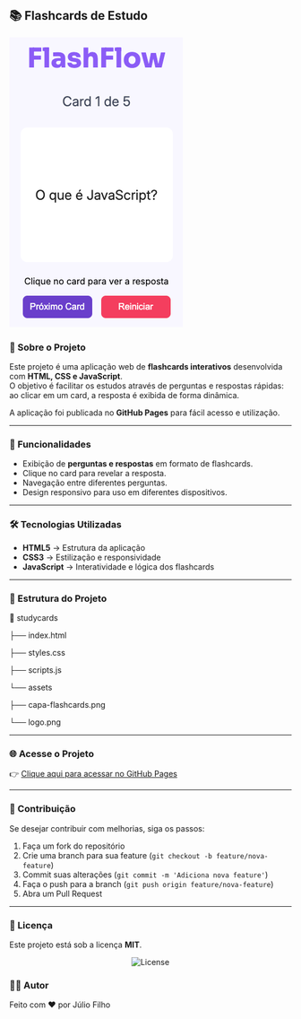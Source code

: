 ## 📚 Flashcards de Estudo  

![Capa do Projeto](./assets/capa-flashcards.png)  

### 📖 Sobre o Projeto  
Este projeto é uma aplicação web de **flashcards interativos** desenvolvida com **HTML, CSS e JavaScript**.  
O objetivo é facilitar os estudos através de perguntas e respostas rápidas: ao clicar em um card, a resposta é exibida de forma dinâmica.  

A aplicação foi publicada no **GitHub Pages** para fácil acesso e utilização.  

---

### 🚀 Funcionalidades  
- Exibição de **perguntas e respostas** em formato de flashcards.  
- Clique no card para revelar a resposta.  
- Navegação entre diferentes perguntas.  
- Design responsivo para uso em diferentes dispositivos.  

---

### 🛠️ Tecnologias Utilizadas  
- **HTML5** → Estrutura da aplicação  
- **CSS3** → Estilização e responsividade  
- **JavaScript** → Interatividade e lógica dos flashcards  

---

### 📂 Estrutura do Projeto  

📁 studycards

├── index.html

├── styles.css

├── scripts.js

└── assets

├── capa-flashcards.png

└── logo.png 

---

### 🌐 Acesse o Projeto  
👉 [Clique aqui para acessar no GitHub Pages](https://github.com/julio-fh/studycards) 

---

### 🤝 Contribuição  
Se desejar contribuir com melhorias, siga os passos:  
1. Faça um fork do repositório  
2. Crie uma branch para sua feature (`git checkout -b feature/nova-feature`)  
3. Commit suas alterações (`git commit -m 'Adiciona nova feature'`)  
4. Faça o push para a branch (`git push origin feature/nova-feature`)  
5. Abra um Pull Request  

---

### 📜 Licença  
Este projeto está sob a licença **MIT**.  

<p align="center">
  <img alt="License" src="https://img.shields.io/static/v1?label=license&message=MIT&color=49AA26&labelColor=000000">
</p>

### 👨‍💻 Autor

Feito com ❤️ por Júlio Filho